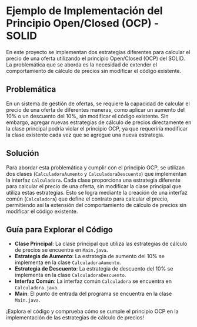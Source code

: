 # Ejemplo de Implementación del Principio Open/Closed (OCP) - SOLID

En este proyecto se implementan dos estrategias diferentes para calcular el precio de una oferta utilizando el principio Open/Closed (OCP) del SOLID. La problemática que se aborda es la necesidad de extender el comportamiento de cálculo de precios sin modificar el código existente.

## Problemática
En un sistema de gestión de ofertas, se requiere la capacidad de calcular el precio de una oferta de diferentes maneras, como aplicar un aumento del 10% o un descuento del 10%, sin modificar el código existente. Sin embargo, agregar nuevas estrategias de cálculo de precios directamente en la clase principal podría violar el principio OCP, ya que requeriría modificar la clase existente cada vez que se agregue una nueva estrategia.

## Solución
Para abordar esta problemática y cumplir con el principio OCP, se utilizan dos clases (`CalculadoraAumento` y `CalculadoraDescuento`) que implementan la interfaz `Calculadora`. Cada clase proporciona una estrategia diferente para calcular el precio de una oferta, sin modificar la clase principal que utiliza estas estrategias. Esto se logra mediante la creación de una interfaz común (`Calculadora`) que define el contrato para calcular el precio, permitiendo así la extensión del comportamiento de cálculo de precios sin modificar el código existente.

## Guía para Explorar el Código
- **Clase Principal**: La clase principal que utiliza las estrategias de cálculo de precios se encuentra en `Main.java`.
- **Estrategia de Aumento**: La estrategia de aumento del 10% se implementa en la clase `CalculadoraAumento`.
- **Estrategia de Descuento**: La estrategia de descuento del 10% se implementa en la clase `CalculadoraDescuento`.
- **Interfaz Común**: La interfaz común `Calculadora` se encuentra en `Calculadora.java`.
- **Main**: El punto de entrada del programa se encuentra en la clase `Main.java`.

¡Explora el código y comprueba cómo se cumple el principio OCP en la implementación de las estrategias de cálculo de precios!
